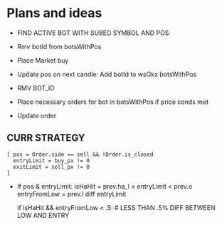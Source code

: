 # Plans and ideas

- FIND ACTIVE BOT WITH SUBED SYMBOL AND POS 

- Rmv botId from botsWithPos
- Place Market buy
- Update pos on next candle:
    Add botId to wsOkx botsWithPos
- RMV BOT_ID
- Place necessary orders for bot in botsWithPos if price conds met
- Update order


## CURR STRATEGY

    [ pos = Order.side == sell && !Order.is_closed
      entryLimit = buy_px != 0
      exitLimit = sell_px != 0
    ]

- If pos & entryLimit:
    isHaHit = prev.ha_l < entryLimit < prev.o
    entryFromLow = prev.l diff entryLimit

    if isHaHit && entryFromLow < .5: # LESS THAN .5% DIFF BETWEEN LOW AND ENTRY
        
